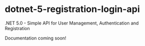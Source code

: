 # dotnet-5-registration-login-api

.NET 5.0 - Simple API for User Management, Authentication and Registration

Documentation coming soon!